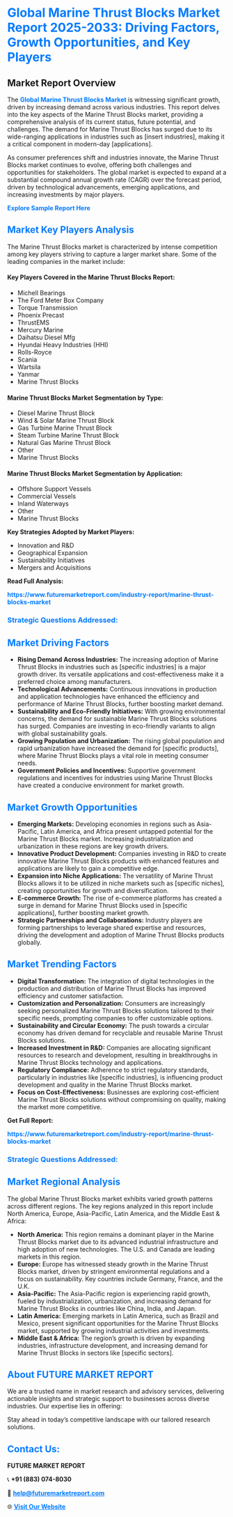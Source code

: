 <h1 style="color: #007BFF;">Global Marine Thrust Blocks Market Report 2025-2033: Driving Factors, Growth Opportunities, and Key Players</h1>

<section id="overview">
<h2>Market Report Overview</h2>
<p>The <a href="https://www.futuremarketreport.com/industry-report/marine-thrust-blocks-market" style="color: #007BFF; text-decoration: none;"><strong>Global Marine Thrust Blocks Market</strong></a> is witnessing significant growth, driven by increasing demand across various industries. This report delves into the key aspects of the Marine Thrust Blocks market, providing a comprehensive analysis of its current status, future potential, and challenges. The demand for Marine Thrust Blocks has surged due to its wide-ranging applications in industries such as [insert industries], making it a critical component in modern-day [applications].</p>
<p>As consumer preferences shift and industries innovate, the Marine Thrust Blocks market continues to evolve, offering both challenges and opportunities for stakeholders. The global market is expected to expand at a substantial compound annual growth rate (CAGR) over the forecast period, driven by technological advancements, emerging applications, and increasing investments by major players.</p>
</section>

<section id="overview">
<p><a href="https://www.futuremarketreport.com/request-sample/reportId=101536" style="color: #007BFF; text-decoration: none;"><strong>Explore Sample Report Here</strong></a></p>
</section>

<section id="key-players">
<h2 style="color: #007BFF;">Market Key Players Analysis</h2>
<p>The Marine Thrust Blocks market is characterized by intense competition among key players striving to capture a larger market share. Some of the leading companies in the market include:</p>
<h4>Key Players Covered in the Marine Thrust Blocks Report:</h4>
<ul><li>Michell Bearings</li><li>The Ford Meter Box Company</li><li>Torque Transmission</li><li>Phoenix Precast</li><li>ThrustEMS</li><li>Mercury Marine</li><li>Daihatsu Diesel Mfg</li><li>Hyundai Heavy Industries (HHI)</li><li>Rolls-Royce</li><li>Scania</li><li>Wartsila</li><li>Yanmar</li><li>Marine Thrust Blocks</li></ul>
<h4>Marine Thrust Blocks Market Segmentation by Type:</h4>
<ul><li>Diesel Marine Thrust Block</li><li>Wind &amp; Solar Marine Thrust Block</li><li>Gas Turbine Marine Thrust Block</li><li>Steam Turbine Marine Thrust Block</li><li>Natural Gas Marine Thrust Block</li><li>Other</li><li>Marine Thrust Blocks</li></ul>

<h4>Marine Thrust Blocks Market Segmentation by Application:</h4>
<ul><li>Offshore Support Vessels</li><li>Commercial Vessels</li><li>Inland Waterways</li><li>Other</li><li>Marine Thrust Blocks</li></ul>
<p><strong>Key Strategies Adopted by Market Players:</strong></p>
<ul>
<li>Innovation and R&D</li>
<li>Geographical Expansion</li>
<li>Sustainability Initiatives</li>
<li>Mergers and Acquisitions</li>
</ul>
</section>

<section>
<p><strong>Read Full Analysis: </strong></p><a href="https://www.futuremarketreport.com/industry-report/marine-thrust-blocks-market" style="color: #007BFF; text-decoration: none;"><strong>https://www.futuremarketreport.com/industry-report/marine-thrust-blocks-market</strong></a>
<h3 style="color: #007BFF;">Strategic Questions Addressed:</h3>
</section>

<section id="driving-factors">
<h2 style="color: #007BFF;">Market Driving Factors</h2>
<ul>
<li><strong>Rising Demand Across Industries:</strong> The increasing adoption of Marine Thrust Blocks in industries such as [specific industries] is a major growth driver. Its versatile applications and cost-effectiveness make it a preferred choice among manufacturers.</li>
<li><strong>Technological Advancements:</strong> Continuous innovations in production and application technologies have enhanced the efficiency and performance of Marine Thrust Blocks, further boosting market demand.</li>
<li><strong>Sustainability and Eco-Friendly Initiatives:</strong> With growing environmental concerns, the demand for sustainable Marine Thrust Blocks solutions has surged. Companies are investing in eco-friendly variants to align with global sustainability goals.</li>
<li><strong>Growing Population and Urbanization:</strong> The rising global population and rapid urbanization have increased the demand for [specific products], where Marine Thrust Blocks plays a vital role in meeting consumer needs.</li>
<li><strong>Government Policies and Incentives:</strong> Supportive government regulations and incentives for industries using Marine Thrust Blocks have created a conducive environment for market growth.</li>
</ul>
</section>

<section id="growth-opportunities">
<h2 style="color: #007BFF;">Market Growth Opportunities</h2>
<ul>
<li><strong>Emerging Markets:</strong> Developing economies in regions such as Asia-Pacific, Latin America, and Africa present untapped potential for the Marine Thrust Blocks market. Increasing industrialization and urbanization in these regions are key growth drivers.</li>
<li><strong>Innovative Product Development:</strong> Companies investing in R&D to create innovative Marine Thrust Blocks products with enhanced features and applications are likely to gain a competitive edge.</li>
<li><strong>Expansion into Niche Applications:</strong> The versatility of Marine Thrust Blocks allows it to be utilized in niche markets such as [specific niches], creating opportunities for growth and diversification.</li>
<li><strong>E-commerce Growth:</strong> The rise of e-commerce platforms has created a surge in demand for Marine Thrust Blocks used in [specific applications], further boosting market growth.</li>
<li><strong>Strategic Partnerships and Collaborations:</strong> Industry players are forming partnerships to leverage shared expertise and resources, driving the development and adoption of Marine Thrust Blocks products globally.</li>
</ul>
</section>

<section id="trending-factors">
<h2 style="color: #007BFF;">Market Trending Factors</h2>
<ul>
<li><strong>Digital Transformation:</strong> The integration of digital technologies in the production and distribution of Marine Thrust Blocks has improved efficiency and customer satisfaction.</li>
<li><strong>Customization and Personalization:</strong> Consumers are increasingly seeking personalized Marine Thrust Blocks solutions tailored to their specific needs, prompting companies to offer customizable options.</li>
<li><strong>Sustainability and Circular Economy:</strong> The push towards a circular economy has driven demand for recyclable and reusable Marine Thrust Blocks solutions.</li>
<li><strong>Increased Investment in R&D:</strong> Companies are allocating significant resources to research and development, resulting in breakthroughs in Marine Thrust Blocks technology and applications.</li>
<li><strong>Regulatory Compliance:</strong> Adherence to strict regulatory standards, particularly in industries like [specific industries], is influencing product development and quality in the Marine Thrust Blocks market.</li>
<li><strong>Focus on Cost-Effectiveness:</strong> Businesses are exploring cost-efficient Marine Thrust Blocks solutions without compromising on quality, making the market more competitive.</li>
</ul>
</section>

<section>
<p><strong>Get Full Report: </strong></p><a href="https://www.futuremarketreport.com/industry-report/marine-thrust-blocks-market" style="color: #007BFF; text-decoration: none;"><strong>https://www.futuremarketreport.com/industry-report/marine-thrust-blocks-market</strong></a>
<h3 style="color: #007BFF;">Strategic Questions Addressed:</h3>
</section>


<section id="regional-analysis">
<h2 style="color: #007BFF;">Market Regional Analysis</h2>
<p>The global Marine Thrust Blocks market exhibits varied growth patterns across different regions. The key regions analyzed in this report include North America, Europe, Asia-Pacific, Latin America, and the Middle East & Africa:</p>
<ul>
<li><strong>North America:</strong> This region remains a dominant player in the Marine Thrust Blocks market due to its advanced industrial infrastructure and high adoption of new technologies. The U.S. and Canada are leading markets in this region.</li>
<li><strong>Europe:</strong> Europe has witnessed steady growth in the Marine Thrust Blocks market, driven by stringent environmental regulations and a focus on sustainability. Key countries include Germany, France, and the U.K.</li>
<li><strong>Asia-Pacific:</strong> The Asia-Pacific region is experiencing rapid growth, fueled by industrialization, urbanization, and increasing demand for Marine Thrust Blocks in countries like China, India, and Japan.</li>
<li><strong>Latin America:</strong> Emerging markets in Latin America, such as Brazil and Mexico, present significant opportunities for the Marine Thrust Blocks market, supported by growing industrial activities and investments.</li>
<li><strong>Middle East & Africa:</strong> The region’s growth is driven by expanding industries, infrastructure development, and increasing demand for Marine Thrust Blocks in sectors like [specific sectors].</li>
</ul>
</section>

<footer>
<h2 style="color: #007BFF;">About FUTURE MARKET REPORT</h2>
<p>We are a trusted name in market research and advisory services, delivering actionable insights and strategic support to businesses across diverse industries. Our expertise lies in offering:</p>

<p>Stay ahead in today’s competitive landscape with our tailored research solutions.</p>

<h2 style="color: #007BFF;">Contact Us:</h2>
<p><strong>FUTURE MARKET REPORT</strong></p>
<p>📞 <strong>+91 (883) 074-8030</strong></p>
<p>📧 <strong><a href="mailto:help@futuremarketreport.com" style="color: #007BFF;">help@futuremarketreport.com</a></strong></p>
<p>🌐 <strong><a href="https://www.futuremarketreport.com/" style="color: #007BFF;">Visit Our Website</a></strong></p>
</footer>